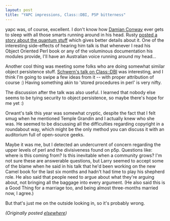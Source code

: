 ```yaml
---
layout: post
title: "YAPC impressions, Class::DBI, P5P bitterness"
---
```




<p>yapc was, of course, excellent. I don't know how 
<a
href="http://www.csse.monash.edu.au/~damian/index.html">Damian
Conway</a> ever gets to sleep with all those smarts running
around in his head. Rusty <a
href="http://www.kuro5hin.org/?op=displaystory&sid=2000/6/25/172350/419">posted
a story about the quantum stuff</a> which gives better
details about it. One of the interesting side-effects of
hearing him talk is that whenever I read his Object Oriented
Perl book or any of the voluminous documentation his modules
provide, I'll have an Australian voice running around my
head...

<p>Another cool thing was meeting some folks who are doing
somewhat similar object persistence stuff. <a
href="http://www.yapc.org/America/schedule/author/schwern_dbi.html">Schwern's
talk on Class::DBI</a> was interesting, and I think I'm
going to swipe a few ideas from it -- with proper
attribution of course :) Having something akin to 'stored
procedures in perl' is very nifty. 

<p>The discussion after the talk was also useful. I learned
that nobody else seems to be tying security to object
persistence, so maybe there's hope for me yet :)

<p>Orwant's talk this year was somewhat cryptic, despite the
fact that I felt smug when he mentioned Temple Grandin and I
actually knew who she was. He seemed to be discussing all
the difficulties regarding copyright in a roundabout way,
which might be the only method you can discuss it with an
auditorium full of open-source geeks.

<p>Maybe it was me, but I detected an undercurrent of
concern regarding the upper levels of perl and the
divisiveness found on p5p. Questions like: where is this
coming from? Is this inevitable when a community grows? I'm
not sure these are answerable questions, but Larry seemed to
accept some of the blame when he said in his talk that he'd
been working on the new Camel book for the last six months
and hadn't had time to play his shepherd role. He also said
that people need to argue about what they're arguing about,
not bringing all the baggage into every argument. (He also
said this is a Good Thing for a marriage too, and being
almost three-months married now, I agree.)

<p>But that's just me on the outside looking in, so it's
probably wrong. 

<p><em>(Originally posted <a href="http://www.advogato.org/person/cwinters/diary.html?start=4">elsewhere</a>)</em></p>


